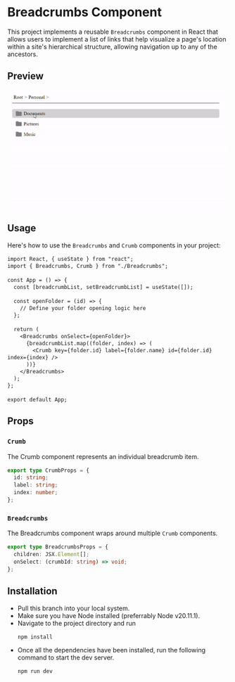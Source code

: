 # Breadcrumbs Component

This project implements a reusable `Breadcrumbs` component in React that allows users to implement a list of links that help visualize a page's location within a site's hierarchical structure, allowing navigation up to any of the ancestors.

## Preview

![Preview](./preview/breadcrumbs-preview.gif)

## Usage

Here's how to use the `Breadcrumbs` and `Crumb` components in your project:

```tsx
import React, { useState } from "react";
import { Breadcrumbs, Crumb } from "./Breadcrumbs";

const App = () => {
  const [breadcrumbList, setBreadcrumbList] = useState([]);

  const openFolder = (id) => {
    // Define your folder opening logic here
  };

  return (
    <Breadcrumbs onSelect={openFolder}>
      {breadcrumbList.map((folder, index) => (
        <Crumb key={folder.id} label={folder.name} id={folder.id} index={index} />
      ))}
    </Breadcrumbs>
  );
};

export default App;
```

## Props

### `Crumb`

The Crumb component represents an individual breadcrumb item.

```typescript
export type CrumbProps = {
  id: string;
  label: string;
  index: number;
};
```

### `Breadcrumbs`

The Breadcrumbs component wraps around multiple `Crumb` components.

```typescript
export type BreadcrumbsProps = {
  children: JSX.Element[];
  onSelect: (crumbId: string) => void;
};
```

## Installation

- Pull this branch into your local system.
- Make sure you have Node installed (preferrably Node v20.11.1).
- Navigate to the project directory and run
  ```
  npm install
  ```
- Once all the dependencies have been installed, run the following command to start the dev server.
  ```
  npm run dev
  ```
